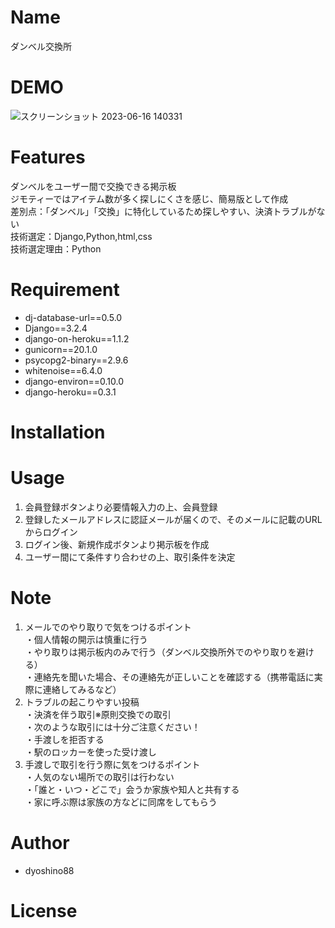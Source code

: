 # Name

ダンベル交換所

# DEMO

![スクリーンショット 2023-06-16 140331](https://github.com/dyoshino88/Django-app/assets/130971236/5c76b66f-e18e-4f18-aa07-43a62f4461ad)

# Features
ダンベルをユーザー間で交換できる掲示板<br>
ジモティーではアイテム数が多く探しにくさを感じ、簡易版として作成<br>
差別点：「ダンベル」「交換」に特化しているため探しやすい、決済トラブルがない<br>
技術選定：Django,Python,html,css<br>
技術選定理由：Python

# Requirement

* dj-database-url==0.5.0
* Django==3.2.4
* django-on-heroku==1.1.2
* gunicorn==20.1.0
* psycopg2-binary==2.9.6
* whitenoise==6.4.0
* django-environ==0.10.0
* django-heroku==0.3.1

# Installation

# Usage

1. 会員登録ボタンより必要情報入力の上、会員登録<br>
2. 登録したメールアドレスに認証メールが届くので、そのメールに記載のURLからログイン<br>
3. ログイン後、新規作成ボタンより掲示板を作成<br>
4. ユーザー間にて条件すり合わせの上、取引条件を決定<br>

# Note

1. メールでのやり取りで気をつけるポイント<br>
・個人情報の開示は慎重に行う<br>
・やり取りは掲示板内のみで行う（ダンベル交換所外でのやり取りを避ける）<br>
・連絡先を聞いた場合、その連絡先が正しいことを確認する（携帯電話に実際に連絡してみるなど）<br>
2. トラブルの起こりやすい投稿<br>
・決済を伴う取引※原則交換での取引<br>
・次のような取引には十分ご注意ください！ <br>
・手渡しを拒否する<br>
・駅のロッカーを使った受け渡し<br>
3. 手渡しで取引を行う際に気をつけるポイント<br>
・人気のない場所での取引は行わない<br>
・「誰と・いつ・どこで」会うか家族や知人と共有する<br>
・家に呼ぶ際は家族の方などに同席をしてもらう<br>

# Author

* dyoshino88


# License

